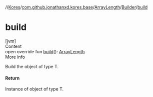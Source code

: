 //[Kores](../../../index.md)/[com.github.jonathanxd.kores.base](../../index.md)/[ArrayLength](../index.md)/[Builder](index.md)/[build](build.md)



# build  
[jvm]  
Content  
open override fun [build](build.md)(): [ArrayLength](../index.md)  
More info  


Build the object of type T.



#### Return  


Instance of object of type T.

  



